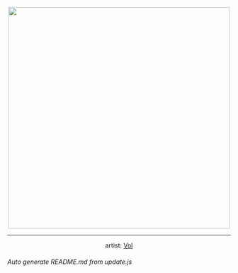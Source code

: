 
<p align="center">
  <img width="500" src="https://nekos.best/api/v2/neko/0379.png">
  <hr/>
  <center>
    artist: <a href="https://www.pixiv.net/en/artworks/87892375">Vol</a>
  </center>
</p>


###### Auto generate README.md from update.js

